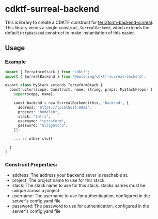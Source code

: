 # cdktf-surreal-backend

This is library to create a CDKTF construct for [terraform-backend-surreal](https://github.com/awlsring/terraform-backend-surreal). This library vends a single construct, `SurrealBackend`, which extends the default `HttpBackend` construct to make instantiation of this easier.

## Usage

### Example

```python
import { TerraformStack } from "cdktf";
import { SurrealBackend } from '@awlsring/cdktf-surreal-backend';

export class MyStack extends TerraformStack {
  constructor(scope: Construct, name: string, props: MyStackProps) {
    super(scope, name);

    const backend = new SurrealBackend(this, 'Backend', {
      address: 'https://localhost:8032',
      project: "homelab",
      stack: "infra",
      username: "terraform",
      password: "alligator3",
    });

    ... // other stuff

  }
}
```

### Construct Properties:

* address: The address your backend sever is reachable at.
* project: The project name to use for this stack.
* stack: The stack name to use for this stack. stacks names must be unique across a project.
* username: The username to use for authentication, configured in the server's config.yaml file
* password: The password to use for authentication, configured in the server's config.yaml file
